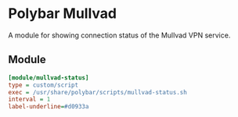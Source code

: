 # Polybar Mullvad

A module for showing connection status of the Mullvad VPN service.


## Module

```ini
[module/mullvad-status]
type = custom/script
exec = /usr/share/polybar/scripts/mullvad-status.sh
interval = 1
label-underline=#d0933a
```

